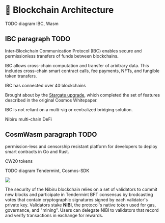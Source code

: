 # 🧱 Blockchain Architecture

TODO diagram IBC, Wasm 

## IBC paragraph TODO

Inter-Blockchain Communication Protocol (IBC) enables secure and permissionless transfers of funds between blockchains. 

IBC allows cross-chain computation and transfer of arbitrary data. This includes cross-chain smart contract calls, fee payments, NFTs, and fungible token transfers. 

IBC has connected over 40 blockchains

Brought about by the [Stargate upgrade](https://www.figment.io/resources/cosmos-stargate-upgrade-overview), which completed the set of features described in the original Cosmos Whitepaper. 

IBC is not reliant on a multi-sig or centralized bridging solution.

Nibiru multi-chain DeFi  

## CosmWasm paragraph TODO

permission-less and censorship resistant platform for developers to deploy smart contracts in Go and Rust.

CW20 tokens


TODO diagram Tendermint, Cosmos-SDK 

![](img/cosmos-sdk-tendermint-box.svg)

The security of the Nibiru blockchain relies on a set of validators to commit new blocks and participate in Tendermint BFT consensus by brodcasting votes that contain cryptographic signatures signed by each validator's private key. Validators stake **NIBI**, the protocol's native token used for gas, governance, and "mining". Users can delegate NIBI to validators that record and verify transactions in exchange for rewards.

